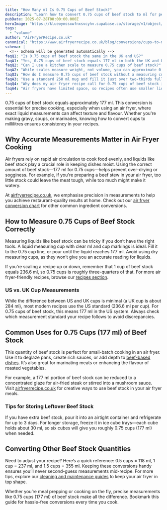 ```yaml
---
title: "How Many ml Is 0.75 Cups of Beef Stock?"
description: "Learn how to convert 0.75 cups of beef stock to ml for perfect air fryer recipes every time. Get precise measurements in seconds!"
pubDate: 2025-07-28T00:00:00.000Z
heroImage: "https://klueoymssxwfnxsvcyhv.supabase.co/storage/v1/object/public/Shmucket/how-many-ml-is-0-75-cups-of-beef-stock.webp"
tags:
  - "volume"
author: "AirFryerRecipe.co.uk"
canonical: "https://www.airfryerrecipe.co.uk/blog/conversions/cups-to-ml/how-many-ml-is-0-75-cups-of-beef-stock"
schema: |
  <!-- Schema will be generated automatically -->
faqQ1: "Is 0.75 cups of beef stock the same in the UK and US?"
faqA1: "Yes, 0.75 cups of beef stock equals 177 ml in both the UK and US, as most modern recipes use the US cup measurement (236.6 ml per cup). Historically, a UK cup was 284 ml, but this is rarely used today."
faqQ2: "Can I use a kitchen scale to measure 0.75 cups of beef stock?"
faqA2: "While scales measure weight, not volume, you can approximate 0.75 cups (177 ml) of beef stock by weight. Beef stock weighs roughly 240 grams per cup, so 0.75 cups would be about 180 grams. For accuracy, stick to liquid measuring tools."
faqQ3: "How do I measure 0.75 cups of beef stock without a measuring cup?"
faqA3: "Use a standard 250 ml mug and fill it just over two-thirds full for 177 ml. Alternatively, 12 tablespoons equal 0.75 cups. For consistent results, invest in a liquid measuring cup with ml and cup markings."
faqQ4: "Why does my air fryer recipe call for 0.75 cups of beef stock instead of a full cup?"
faqA4: "Air fryers have limited space, so recipes often use smaller liquid quantities to prevent spills or uneven cooking. 0.75 cups (177 ml) is a common amount for sauces or marinades that need to coat food without pooling. Always follow recipe measurements for best results."
---
```

<p>0.75 cups of beef stock equals approximately 177 ml. This conversion is essential for precise cooking, especially when using an air fryer, where exact liquid measurements can affect texture and flavour. Whether you're making gravy, soups, or marinades, knowing how to convert cups to millilitres ensures consistency in your recipes.</p>  

<h2>Why Accurate Measurements Matter in Air Fryer Cooking</h2>  
<p>Air fryers rely on rapid air circulation to cook food evenly, and liquids like beef stock play a crucial role in keeping dishes moist. Using the correct amount of beef stock—177 ml for 0.75 cups—helps prevent over-drying or sogginess. For example, if you're preparing a beef stew in your air fryer, too little stock could leave the meat tough, while too much might make it watery.</p>  
<p>At <a href=https://www.airfryerrecipe.co.uk>airfryerrecipe.co.uk</a>, we emphasise precision in measurements to help you achieve restaurant-quality results at home. Check out our <a href=https://www.airfryerrecipe.co.uk/air-fryer-conversion-chart>air fryer conversion chart</a> for other common ingredient conversions.</p>  

<h2>How to Measure 0.75 Cups of Beef Stock Correctly</h2>  
<p>Measuring liquids like beef stock can be tricky if you don’t have the right tools. A liquid measuring cup with clear ml and cup markings is ideal. Fill it to the 0.75 cup line, or pour until the liquid reaches 177 ml. Avoid using dry measuring cups, as they won’t give you an accurate reading for liquids.</p>  
<p>If you’re scaling a recipe up or down, remember that 1 cup of beef stock equals 236.6 ml, so 0.75 cups is roughly three-quarters of that. For more air fryer-friendly recipes, browse our <a href=https://www.airfryerrecipe.co.uk/recipes>recipes section</a>.</p>  

<h3>US vs. UK Cup Measurements</h3>  
<p>While the difference between US and UK cups is minimal (a UK cup is about 284 ml), most modern recipes use the US standard (236.6 ml per cup). For 0.75 cups of beef stock, this means 177 ml in the US system. Always check which measurement standard your recipe follows to avoid discrepancies.</p>  

<h2>Common Uses for 0.75 Cups (177 ml) of Beef Stock</h2>  
<p>This quantity of beef stock is perfect for small-batch cooking in an air fryer. Use it to deglaze pans, create rich sauces, or add depth to <a href=https://www.airfryerrecipe.co.uk/recipe-category/beef>beef-based dishes</a>. It’s also great for marinating meats or enhancing the flavour of roasted vegetables.</p>  
<p>For example, a 177 ml portion of beef stock can be reduced to a concentrated glaze for air-fried steak or stirred into a mushroom sauce. Visit <a href=https://www.airfryerrecipe.co.uk>airfryerrecipe.co.uk</a> for creative ways to use beef stock in your air fryer meals.</p>  

<h3>Tips for Storing Leftover Beef Stock</h3>  
<p>If you have extra beef stock, pour it into an airtight container and refrigerate for up to 3 days. For longer storage, freeze it in ice cube trays—each cube holds about 30 ml, so six cubes will give you roughly 0.75 cups (177 ml) when needed.</p>  

<h2>Converting Other Beef Stock Quantities</h2>  
<p>Need to adjust your recipe? Here’s a quick reference: 0.5 cups = 118 ml, 1 cup = 237 ml, and 1.5 cups = 355 ml. Keeping these conversions handy ensures you’ll never second-guess measurements mid-recipe. For more tips, explore our <a href=https://www.airfryerrecipe.co.uk/air-fryer-cleaner>cleaning and maintenance guides</a> to keep your air fryer in top shape.</p>  
<p>Whether you’re meal prepping or cooking on the fly, precise measurements like 0.75 cups (177 ml) of beef stock make all the difference. Bookmark this guide for hassle-free conversions every time you cook.</p>
